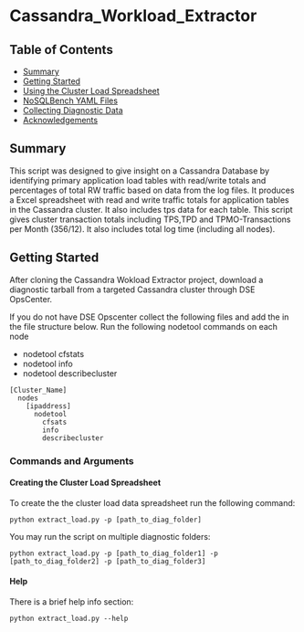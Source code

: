 # Cassandra_Workload_Extractor

<!-- TABLE OF CONTENTS -->
## Table of Contents

* [Summary](#summary)
* [Getting Started](#getting-started)
* [Using the Cluster Load Spreadsheet](#using-the-cluster-load-spreadsheet)
* [NoSQLBench YAML Files](#nosqlbench-yaml-files)
* [Collecting Diagnostic Data](#collecting-diagnostic-data)
* [Acknowledgements](#acknowledgements)

<!-- SUMMARY -->
## Summary

This script was designed to give insight on a Cassandra Database by identifying primary application load tables with read/write totals and percentages of total RW traffic based on data from the log files.  It produces a Excel spreadsheet with read and write traffic totals for application tables in the Cassandra cluster. It also includes tps data for each table. 
This script gives cluster transaction totals including TPS,TPD and TPMO-Transactions per Month (356/12).  It also includes total log time (including all nodes).

<!-- GETTING STARTED -->
## Getting Started

After cloning the Cassandra Wokload Extractor project, download a diagnostic tarball from a targeted Cassandra cluster through DSE OpsCenter. 

If you do not have DSE Opscenter collect the following files and add the in the file structure below.
Run the following nodetool commands on each node
 - nodetool cfstats
 - nodetool info
 - nodetool describecluster

```
[Cluster_Name]
  nodes
    [ipaddress]
      nodetool
        cfsats
        info
        describecluster
```

### Commands and Arguments

#### Creating the Cluster Load Spreadsheet
To create the 
the cluster load data spreadsheet run the following command:
```
python extract_load.py -p [path_to_diag_folder]
```
You may run the script on multiple diagnostic folders:
```
python extract_load.py -p [path_to_diag_folder1] -p [path_to_diag_folder2] -p [path_to_diag_folder3]
```

#### Help
There is a brief help info section:
```
python extract_load.py --help
```
